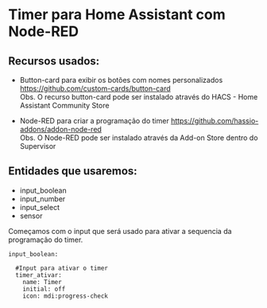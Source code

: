 # Timer para Home Assistant com Node-RED

## Recursos usados:
* Button-card para exibir os botões com nomes personalizados https://github.com/custom-cards/button-card
<br>Obs. O recurso button-card pode ser instalado através do HACS - Home Assistant Community Store

* Node-RED para criar a programação do timer https://github.com/hassio-addons/addon-node-red
<br>Obs. O Node-RED pode ser instalado através da Add-on Store dentro do Supervisor


## Entidades que usaremos:
* input_boolean
* input_number
* input_select
* sensor







Começamos com o input que será usado para ativar a sequencia da programação do timer. 
```
input_boolean:

  #Input para ativar o timer 
  timer_ativar:
    name: Timer
    initial: off
    icon: mdi:progress-check
```
